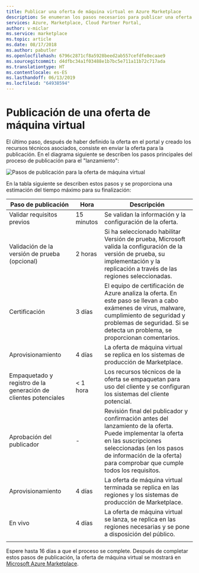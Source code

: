 ```yaml
---
title: Publicar una oferta de máquina virtual en Azure Marketplace
description: Se enumeran los pasos necesarios para publicar una oferta de máquina virtual existente en Azure Marketplace.
services: Azure, Marketplace, Cloud Partner Portal,
author: v-miclar
ms.service: marketplace
ms.topic: article
ms.date: 08/17/2018
ms.author: pabutler
ms.openlocfilehash: 6796c2871cf8a5928beed2ab557cefdfe8ecaae9
ms.sourcegitcommit: d4dfbc34a1f03488e1b7bc5e711a11b72c717ada
ms.translationtype: HT
ms.contentlocale: es-ES
ms.lasthandoff: 06/13/2019
ms.locfileid: "64938594"
---
```

# <a name="publish-a-virtual-machine-offer"></a>Publicación de una oferta de máquina virtual

 El último paso, después de haber definido la oferta en el portal y creado los recursos técnicos asociados, consiste en enviar la oferta para la publicación. En el diagrama siguiente se describen los pasos principales del proceso de publicación para el "lanzamiento":

![Pasos de publicación para la oferta de máquina virtual](./media/publishvm_013.png)

En la tabla siguiente se describen estos pasos y se proporciona una estimación del tiempo máximo para su finalización:
<!-- we need to tell them that if an offer seems stuck in a step, to know that they should file a support ticket (link to support ticket doc) -->


|  **Paso de publicación**           | **Hora**    | **Descripción**                                                            |
|  -------------------           | --------    | ---------------                                                            |
| Validar requisitos previos         | 15 minutos   | Se validan la información y la configuración de la oferta.                        |
| Validación de la versión de prueba (opcional) | 2 horas | Si ha seleccionado habilitar Versión de prueba, Microsoft valida la configuración de la versión de prueba, su implementación y la replicación a través de las regiones seleccionadas. |
| Certificación                  | 3 días | El equipo de certificación de Azure analiza la oferta. En este paso se llevan a cabo exámenes de virus, malware, cumplimiento de seguridad y problemas de seguridad. Si se detecta un problema, se proporcionan comentarios. |
| Aprovisionamiento                   | 4 días   | La oferta de máquina virtual se replica en los sistemas de producción de Marketplace.               |
| Empaquetado y registro de la generación de clientes potenciales | \< 1 hora  | Los recursos técnicos de la oferta se empaquetan para uso del cliente y se configuran los sistemas del cliente potencial. |
|  Aprobación del publicador             |  -        | Revisión final del publicador y confirmación antes del lanzamiento de la oferta. Puede implementar la oferta en las suscripciones seleccionadas (en los pasos de información de la oferta) para comprobar que cumple todos los requisitos.  |
| Aprovisionamiento                   | 4 días | La oferta de máquina virtual terminada se replica en las regiones y los sistemas de producción de Marketplace. | 
| En vivo                           | 4 días | La oferta de máquina virtual se lanza, se replica en las regiones necesarias y se pone a disposición del público. |
|  |  |

Espere hasta 16 días a que el proceso se complete.  Después de completar estos pasos de publicación, la oferta de máquina virtual se mostrará en [Microsoft Azure Marketplace](https://azuremarketplace.microsoft.com/marketplace/). 

